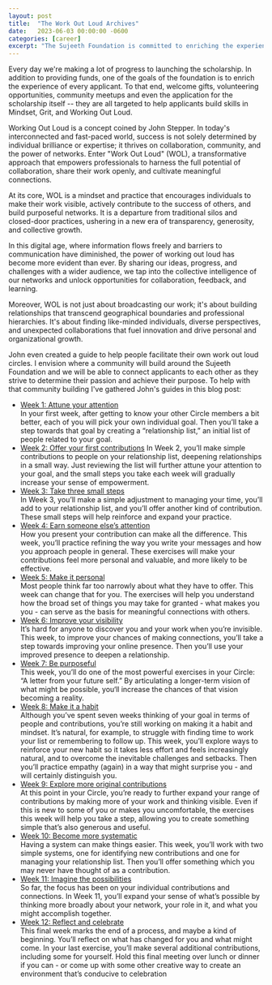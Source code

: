 ```yaml
---
layout: post
title:  "The Work Out Loud Archives"
date:   2023-06-03 00:00:00 -0600
categories: [career]
excerpt: "The Sujeeth Foundation is committed to enriching the experience of every scholarship applicant by focusing on mindset, grit, and working out loud. We aim to facilitate community building among the applicants. To support this vision, I have gathered John Stepper's WOL guides, which provide a structured approach for individuals to implement the WOL practice. These guides span a twelve-week period and cover various aspects of building relationships, making contributions, refining communication, improving visibility, articulating a vision, developing habits, and expanding one's network."
---
```

Every day we're making a lot of progress to launching the scholarship.  In addition to providing funds, one of the goals of the foundation is to enrich the experience of every applicant.  To that end, welcome gifts, volunteering opportunities, community meetups and even the application for the scholarship itself -- they are all targeted to help applicants build skills in Mindset, Grit, and Working Out Loud.  

Working Out Loud is a concept coined by John Stepper.  In today's interconnected and fast-paced world, success is not solely determined by individual brilliance or expertise; it thrives on collaboration, community, and the power of networks. Enter "Work Out Loud" (WOL), a transformative approach that empowers professionals to harness the full potential of collaboration, share their work openly, and cultivate meaningful connections.

At its core, WOL is a mindset and practice that encourages individuals to make their work visible, actively contribute to the success of others, and build purposeful networks. It is a departure from traditional silos and closed-door practices, ushering in a new era of transparency, generosity, and collective growth.

In this digital age, where information flows freely and barriers to communication have diminished, the power of working out loud has become more evident than ever. By sharing our ideas, progress, and challenges with a wider audience, we tap into the collective intelligence of our networks and unlock opportunities for collaboration, feedback, and learning.

Moreover, WOL is not just about broadcasting our work; it's about building relationships that transcend geographical boundaries and professional hierarchies. It's about finding like-minded individuals, diverse perspectives, and unexpected collaborations that fuel innovation and drive personal and organizational growth.

John even created a guide to help people facilitate their own work out loud circles.  I envision where a community will build around the Sujeeth Foundation and we will be able to connect applicants to each other as they strive to determine their passion and achieve their purpose.  To help with that community building I've gathered John's guides in this blog post:

- [Week 1: Attune your attention](/wol/wol-circle-guides-v4.5-week-1.pdf) <br/>
In your first week, after getting to know your other Circle members a bit better, each of you will pick your own individual goal. Then you’ll take a step towards that goal by creating a “relationship list,” an initial list of people related to your goal.
- [Week 2: Offer your first contributions](/wol/wol-circle-guides-v4.5-week-2.pdf)
In Week 2, you’ll make simple contributions to people on your relationship list, deepening relationships in a small way. Just reviewing the list will further attune your attention to your goal, and the small steps you take each week will gradually increase your sense of empowerment.
- [Week 3: Take three small steps](/wol/wol-circle-guides-v4.5-week-3.pdf) <br/>
In Week 3, you’ll make a simple adjustment to managing your time, you’ll add to your relationship list, and you’ll offer another kind of contribution. These small steps will help reinforce and expand your practice.
- [Week 4: Earn someone else’s attention](/wol/wol-circle-guides-v4.5-week-4.pdf) <br/>
How you present your contribution can make all the difference. This week, you’ll practice refining the way you write your messages and how you approach people in general. These exercises will make your contributions feel more personal and valuable, and more likely to be effective.
- [Week 5: Make it personal](/wol/wol-circle-guides-v4.5-week-5.pdf) <br/>
Most people think far too narrowly about what they have to offer. This week can change that for you. The exercises will help you understand how the broad set of things you may take for granted - what makes you you - can serve as the basis for meaningful connections with others.
- [Week 6: Improve your visibility](/wol/wol-circle-guides-v4.5-week-6.pdf) <br/>
It’s hard for anyone to discover you and your work when you’re invisible. This week, to improve your chances of making connections, you’ll take a step towards improving your online presence. Then you’ll use your improved presence to deepen a relationship.
- [Week 7: Be purposeful](/wol/wol-circle-guides-v4.5-week-7.pdf) <br/>
This week, you’ll do one of the most powerful exercises in your Circle: “A letter from your future self.” By articulating a longer-term vision of what might be possible, you‘ll increase the chances of that vision becoming a reality.
- [Week 8: Make it a habit](/wol/wol-circle-guides-v4.5-week-8.pdf) <br/>
Although you’ve spent seven weeks thinking of your goal in terms of people and contributions, you’re still working on making it a habit and mindset. It’s natural, for example, to struggle with finding time to work your list or remembering to follow up. This week, you’ll explore ways to reinforce your new habit so it takes less effort and feels increasingly natural, and to overcome the inevitable challenges and setbacks. Then you’ll practice empathy (again) in a way that might surprise you - and will certainly distinguish you.
- [Week 9: Explore more original contributions](/wol/wol-circle-guides-v4.5-week-9.pdf) <br/>
At this point in your Circle, you’re ready to further expand your range of contributions by making more of your work and thinking visible. Even if this is new to some of you or makes you uncomfortable, the exercises this week will help you take a step, allowing you to create something simple that’s also generous and useful.
- [Week 10: Become more systematic](/wol/wol-circle-guides-v4.5-week-10.pdf) <br/>
Having a system can make things easier. This week, you’ll work with two simple systems, one for identifying new contributions and one for managing your relationship list. Then you’ll offer something which you may never have thought of as a contribution.
- [Week 11: Imagine the possibilities](/wol/wol-circle-guides-v4.5-week-11.pdf) <br/>
So far, the focus has been on your individual contributions and connections. In Week 11, you’ll expand your sense of what’s possible by thinking more broadly about your network, your role in it, and what you might accomplish together.
- [Week 12: Reflect and celebrate](/wol/wol-circle-guides-v4.5-week-12.pdf) <br/>
This final week marks the end of a process, and maybe a kind of beginning. You’ll reflect on what has changed for you and what might
come. In your last exercise, you’ll make several additional contributions, including some for yourself. Hold this final meeting over lunch or dinner if you can - or come up with some other creative way to create an environment that’s conducive to celebration